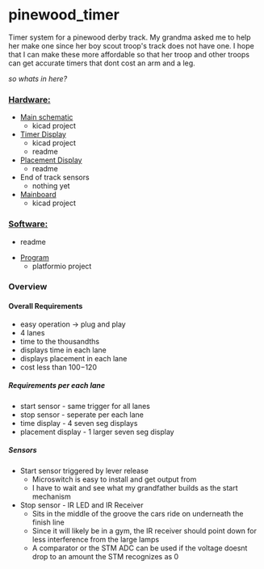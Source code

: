 # pinewood_timer
Timer system for a pinewood derby track. My grandma asked me to help her make one since her boy scout troop's track does not have one. I hope that I can make these more affordable so that her troop and other troops can get accurate timers that dont cost an arm and a leg.

*so whats in here?*
### [Hardware:](https://github.com/julia-laine-11/pinewood_timer/blob/main/Hardware/hardware.md)
* [Main schematic](https://github.com/julia-laine-11/pinewood_timer/tree/main/Hardware/pinewood_timer)
  - kicad project
* [Timer Display](https://github.com/julia-laine-11/pinewood_timer/tree/main/Hardware/timer_display_pcb)
  - kicad project
  - readme
* [Placement Display](https://github.com/julia-laine-11/pinewood_timer/tree/main/Hardware/placement_disp)
  - readme
* End of track sensors
  - nothing yet
* [Mainboard](https://github.com/julia-laine-11/pinewood_timer/tree/main/Hardware/breakout_board)
  - kicad project
 
  
 
### [Software:](https://github.com/julia-laine-11/pinewood_timer/blob/main/Software/code.md)
  - readme
* [Program](https://github.com/julia-laine-11/pinewood_timer/tree/main/Software/code/pinewood_program)
  - platformio project

### Overview
#### Overall Requirements
- easy operation -> plug and play
- 4 lanes
- time to the thousandths
- displays time in each lane
- displays placement in each lane
- cost less than $100-$120

##### Requirements per each lane
- start sensor - same trigger for all lanes
- stop sensor - seperate per each lane
- time display - 4 seven seg displays
- placement display - 1 larger seven seg display

##### Sensors
- Start sensor triggered by lever release
  - Microswitch is easy to install and get output from
  - I have to wait and see what my grandfather builds as the start mechanism
- Stop sensor - IR LED and IR Receiver
  - Sits in the middle of the groove the cars ride on underneath the finish line
  - Since it will likely be in a gym, the IR receiver should point down for less interference from the large lamps
  - A comparator or the STM ADC can be used if the voltage doesnt drop to an amount the STM recognizes as 0
